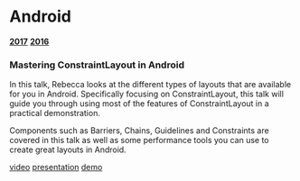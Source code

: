 # Android 

**[2017](#2017)** **[2016](#2016)**


### <a name="2017"></a> Mastering ConstraintLayout in Android

In this talk, Rebecca looks at the different types of layouts that are available for you in Android. Specifically focusing on ConstraintLayout, this talk will guide you through using most of the features of ConstraintLayout in a practical demonstration. 

Components such as Barriers, Chains, Guidelines and Constraints are covered in this talk as well as some performance tools you can use to create great layouts in Android.

[video](https://www.youtube.com/watch?v=rzmB3UxxhaA)
[presentation](https://speakerdeck.com/riggaroo/mastering-android-layouts-workshop-slides)
[demo](https://github.com/riggaroo/ConstraintLayoutDemo)
